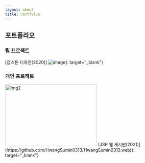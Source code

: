 ```yaml
---
layout: about
title: Portfolio
---
```


## 포트폴리오

### 팀 프로젝트

[캡스톤 디자인(2020)]
![image](https://user-images.githubusercontent.com/53514823/147246373-b9f47220-04ce-42a4-b67b-7f24cb2210b2.png){: target="_blank"}

### 개인 프로젝트
<img src="https://user-images.githubusercontent.com/53514823/147244999-3f6a9c83-bbd4-4b7d-8eca-1ff5229d17d1.png" width="300" height="200" title="img2">
[JSP 웹 게시판(2021)](https://github.com/HwangSumin0313/HwangSumin0313.web){: target="_blank"}
